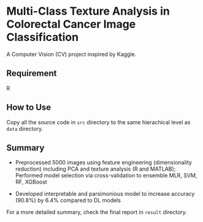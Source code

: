 # Multi-Class Texture Analysis in Colorectal Cancer Image Classification

A Computer Vision (CV) project inspired by Kaggle.

## Requirement
R

## How to Use
Copy all the source code in `src` directory to the same hierachical level as `data` directory.

## Summary

- Preprocessed 5000 images using feature engineering (dimensionality reduction) including PCA and texture analysis (R and MATLAB); Performed model selection via cross-validation to ensemble MLR, SVM, RF, XGBoost

- Developed interpretable and parsimonious model to increase accuracy (90.8%) by 6.4% compared to DL models

For a more detailed summary, check the final report in `result` directory.